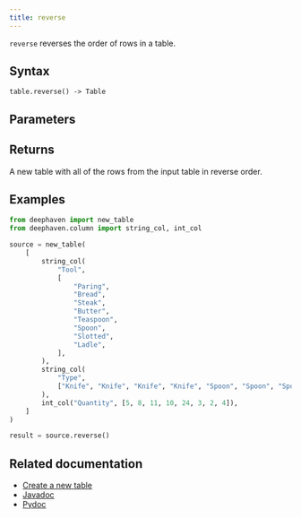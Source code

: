 ```yaml
---
title: reverse
---
```


`reverse` reverses the order of rows in a table.

## Syntax

```
table.reverse() -> Table
```

## Parameters

## Returns

A new table with all of the rows from the input table in reverse order.

## Examples

```python order=source,result
from deephaven import new_table
from deephaven.column import string_col, int_col

source = new_table(
    [
        string_col(
            "Tool",
            [
                "Paring",
                "Bread",
                "Steak",
                "Butter",
                "Teaspoon",
                "Spoon",
                "Slotted",
                "Ladle",
            ],
        ),
        string_col(
            "Type",
            ["Knife", "Knife", "Knife", "Knife", "Spoon", "Spoon", "Spoon", "Spoon"],
        ),
        int_col("Quantity", [5, 8, 11, 10, 24, 3, 2, 4]),
    ]
)

result = source.reverse()
```

## Related documentation

- [Create a new table](../../../how-to-guides/new-and-empty-table.md#new_table)
- [Javadoc](https://deephaven.io/core/javadoc/io/deephaven/api/TableOperations.html#reverse())
- [Pydoc](/core/pydoc/code/deephaven.table.html#deephaven.table.Table.reverse)
